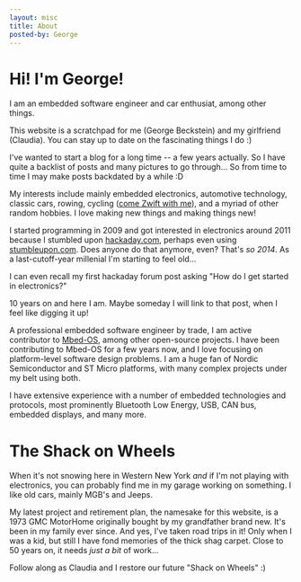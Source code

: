 ```yaml
---
layout: misc
title: About
posted-by: George
---
```


# Hi! I'm George! 

I am an embedded software engineer and car enthusiat, among other things.

This website is a scratchpad for me (George Beckstein) and my girlfriend (Claudia). You can stay up to date on the fascinating things I do :)

I've wanted to start a blog for a long time -- a few years actually. So I have quite a backlist of posts and many pictures to go through... So from time to time I may make posts backdated by a while :D

My interests include mainly embedded electronics, automotive technology, classic cars, rowing, cycling ([come Zwift with me](https://www.zwift.com/athlete/c19624ad-7b51-442f-b20a-ad8291ff2268)), and a myriad of other random hobbies. I love making new things and making things new!

I started programming in 2009 and got interested in electronics around 2011 because I stumbled upon [hackaday.com](https://hackaday.com/), perhaps even using [stumbleupon.com](https://stumbleupon.com/). Does anyone do that anymore, even? That's _so 2014_. As a last-cutoff-year millenial I'm starting to feel old...

I can even recall my first hackaday forum post asking "How do I get started in electronics?" 

10 years on and here I am. Maybe someday I will link to that post, when I feel like digging it up!

A professional embedded software engineer by trade, I am active contributor to [Mbed-OS](https://github.com/ARMmbed/mbed-os "click me!"), among other open-source projects. I have been contributing to Mbed-OS for a few years now, and I love focusing on platform-level software design problems. I am a huge fan of Nordic Semiconductor and ST Micro platforms, with many complex projects under my belt using both.

I have extensive experience with a number of embedded technologies and protocols, most prominently Bluetooth Low Energy, USB, CAN bus, embedded displays, and many more.

# The Shack on Wheels

When it's not snowing here in Western New York _and_ if I'm not playing with electronics, you can probably find me in my garage working on something. I like old cars, mainly MGB's and Jeeps. 

My latest project and retirement plan, the namesake for this website, is a 1973 GMC MotorHome originally bought by my grandfather brand new. It's been in my family ever since. And yes, I've taken road trips in it! Only when I was a kid, but still I have fond memories of the thick shag carpet. Close to 50 years on, it needs _just a bit_ of work...

Follow along as Claudia and I restore our future "Shack on Wheels" :)
